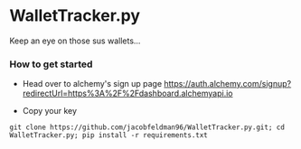 # WalletTracker.py
Keep an eye on those sus wallets...

### How to get started 

- Head over to alchemy's sign up page https://auth.alchemy.com/signup?redirectUrl=https%3A%2F%2Fdashboard.alchemyapi.io

- Copy your key 

`git clone https://github.com/jacobfeldman96/WalletTracker.py.git; cd WalletTracker.py; pip install -r requirements.txt`
